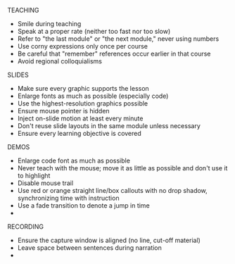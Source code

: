 TEACHING
* Smile during teaching
* Speak at a proper rate (neither too fast nor too slow)
* Refer to "the last module" or "the next module," never using numbers
* Use corny expressions only once per course
* Be careful that "remember" references occur earlier in that course
* Avoid regional colloquialisms

SLIDES
* Make sure every graphic supports the lesson
* Enlarge fonts as much as possible (especially code)
* Use the highest-resolution graphics possible
* Ensure mouse pointer is hidden
* Inject on-slide motion at least every minute
* Don't reuse slide layouts in the same module unless necessary
* Ensure every learning objective is covered

DEMOS
* Enlarge code font as much as possible
* Never teach with the mouse; move it as little as possible and don't use it to highlight
* Disable mouse trail
* Use red or orange straight line/box callouts with no drop shadow, synchronizing time with instruction
* Use a fade transition to denote a jump in time
*

RECORDING
* Ensure the capture window is aligned (no line, cut-off material)
* Leave space between sentences during narration
 *
